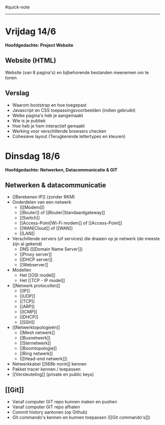 
#quick-note

---
# Vrijdag 14/6
**Hoofdgedachte: Project Website**

## Website (HTML)
Website (van 8 pagina's) en bijbehorende bestanden meenemen om te tonen

## Verslag 
* Waarom bootstrap en hoe toegepast
* Javascript en CSS toepassingsvoorbeelden (indien gebruikt)
* Welke pagina's heb je aangemaakt
* Wie is je publiek
* Hoe heb je hem interactief gemaakt
* Werking voor verschillende browsers checken
* Cohesieve layout (Terugkerende lettertypes en kleuren)

# Dinsdag 18/6
**Hoofdgedachte: Netwerken, Datacommunicatie & GIT**

## Netwerken & datacommunicatie
* [[Berekenen IP]] (zonder RKM)
* Onderdelen van een netwerk
	* ([[Modem]])
	* [[Router]] of [[Router|Standaardgateway]]
	* [[Switch]]
	* [[Access-Point|Wi-Fi modem]] of [[Access-Point]]
	* [[WAN|Cloud]] of [[WAN]]
	* [[LAN]]
* Verschillende servers (of services) die draaien op je netwerk (de meeste zijn al gekend)
	* DNS ([[Domain Name Server]])
	* [[Proxy server]]
	* [[DHCP server]]
	* [[Webserver]]
* Modellen
	* Het [[OSI model]]
	* Het [[TCP - IP model]]
* [[Netwerk protocollen]]
	* [[IP]]
	* [[UDP]]
	* [[TCP]]
	* [[ARP]]
	* [[ICMP]]
	* [[DHCP]]
	* [[SSH]]
* [[Netwerktopologieën]]
	* [[Mesh netwerk]]
	* [[Busnetwerk]]
	* [[Sternetwerk]]
	* [[Boomtopologie]]
	* [[Ring netwerk]]
	* ([[Head-end netwerk]])
* Netwerkkabel [[568b norm]] kennen
* Pakket tracer kennen / toepassen
* [[Versleuteling]] (private en public keys)
## [[Git]]
* Vanaf computer GIT repo kunnen maken en pushen 
* Vanaf computer GIT repo afhalen
* Commit history aantonen (op Github)
* Git commando's kennen en kunnen toepassen ([[Git commando's]])